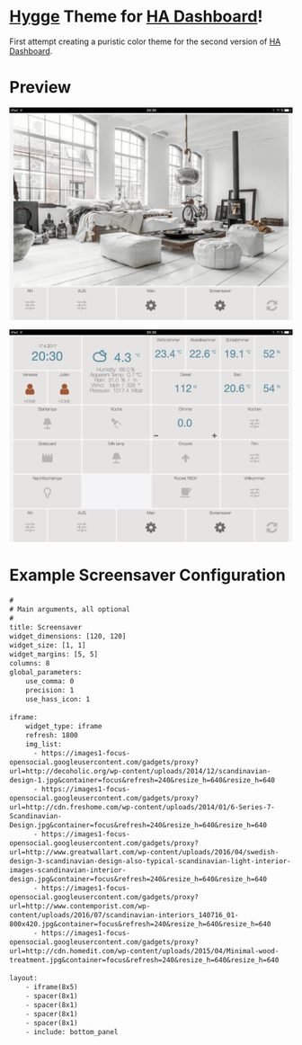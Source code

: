 # [Hygge](https://en.wikipedia.org/wiki/Hygge) Theme for [HA Dashboard](https://home-assistant.io)!

First attempt creating a puristic color theme for the second version of [HA Dashboard](https://github.com/home-assistant/appdaemon/blob/hadashboard_beta/README.md).


# Preview

![Screenshot 1](img/screen1.png?raw=true)

![Screenshot 2](img/screen2.png?raw=true)


# Example Screensaver Configuration

```
#
# Main arguments, all optional
#
title: Screensaver
widget_dimensions: [120, 120]
widget_size: [1, 1]
widget_margins: [5, 5]
columns: 8
global_parameters:
    use_comma: 0
    precision: 1
    use_hass_icon: 1

iframe:
    widget_type: iframe
    refresh: 1800
    img_list:
      - https://images1-focus-opensocial.googleusercontent.com/gadgets/proxy?url=http://decoholic.org/wp-content/uploads/2014/12/scandinavian-design-1.jpg&container=focus&refresh=240&resize_h=640&resize_h=640
      - https://images1-focus-opensocial.googleusercontent.com/gadgets/proxy?url=http://cdn.freshome.com/wp-content/uploads/2014/01/6-Series-7-Scandinavian-Design.jpg&container=focus&refresh=240&resize_h=640&resize_h=640
      - https://images1-focus-opensocial.googleusercontent.com/gadgets/proxy?url=http://www.greatwallart.com/wp-content/uploads/2016/04/swedish-design-3-scandinavian-design-also-typical-scandinavian-light-interior-images-scandinavian-interior-design.jpg&container=focus&refresh=240&resize_h=640&resize_h=640
      - https://images1-focus-opensocial.googleusercontent.com/gadgets/proxy?url=http://www.contemporist.com/wp-content/uploads/2016/07/scandinavian-interiors_140716_01-800x420.jpg&container=focus&refresh=240&resize_h=640&resize_h=640
      - https://images1-focus-opensocial.googleusercontent.com/gadgets/proxy?url=http://cdn.homedit.com/wp-content/uploads/2015/04/Minimal-wood-treatment.jpg&container=focus&refresh=240&resize_h=640&resize_h=640

layout:
    - iframe(8x5)
    - spacer(8x1)
    - spacer(8x1)
    - spacer(8x1)
    - spacer(8x1)
    - include: bottom_panel
```
